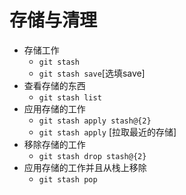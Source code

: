 存储与清理
===

- 存储工作
  - `git stash`
  - `git stash save`[选填save]
- 查看存储的东西
  - `git stash list`
- 应用存储的工作
  - `git stash apply stash@{2}`
  - `git stash apply` [拉取最近的存储]
- 移除存储的工作
  - `git stash drop stash@{2}`
- 应用存储的工作并且从栈上移除
  - `git stash pop`